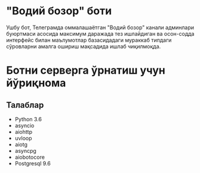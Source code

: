 # "Водий бозор" боти
Ушбу бот, Телеграмда оммалашаётган "Водий бозор" канали админлари буюртмаси асосида максимум даражада тез ишлайдиган ва осон-содда интерфейс билан маълумотлар базасидадаги мураккаб типдаги сўровларни амалга ошириш мақсадида ишлаб чиқилмоқда.

# Ботни серверга ўрнатиш учун йўриқнома

## Талаблар
* Python 3.6
* asyncio
* aiohttp
* uvloop
* aiotg
* asyncpg
* aiobotocore
* Postgresql 9.6
